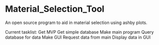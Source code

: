 # Material_Selection_Tool
An open source program to aid in material selection using ashby plots.

Current tasklist:
    Get MVP
        Get simple database
        Make main program
            Query database for data
        Make GUI
            Request data from main
            Display data in GUI
